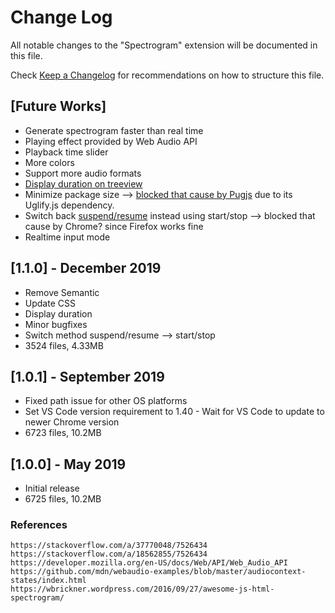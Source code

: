 # Change Log
All notable changes to the "Spectrogram" extension will be documented in this file.

Check [Keep a Changelog](http://keepachangelog.com/) for recommendations on how to structure this file.

## [Future Works]
- Generate spectrogram faster than real time
- Playing effect provided by Web Audio API
- Playback time slider
- More colors
- Support more audio formats
- [Display duration on treeview](https://code.visualstudio.com/api/extension-guides/tree-view#view-actions)
- Minimize package size --> [blocked that cause by Pugjs](https://github.com/pugjs/pug/issues/2889#issuecomment-456477196) due to its Uglify.js dependency.
- Switch back [suspend/resume](https://developer.mozilla.org/en-US/docs/Web/API/AudioContext/AudioContext) instead using start/stop --> blocked that cause by Chrome? since Firefox works fine
- Realtime input mode

## [1.1.0] - December 2019
- Remove Semantic
- Update CSS
- Display duration
- Minor bugfixes
- Switch method suspend/resume --> start/stop
- 3524 files, 4.33MB

## [1.0.1] - September 2019
- Fixed path issue for other OS platforms
- Set VS Code version requirement to 1.40 - Wait for VS Code to update to newer Chrome version 
- 6723 files, 10.2MB

## [1.0.0] - May 2019
- Initial release
- 6725 files, 10.2MB

### References
```
https://stackoverflow.com/a/37770048/7526434
https://stackoverflow.com/a/18562855/7526434
https://developer.mozilla.org/en-US/docs/Web/API/Web_Audio_API
https://github.com/mdn/webaudio-examples/blob/master/audiocontext-states/index.html
https://wbrickner.wordpress.com/2016/09/27/awesome-js-html-spectrogram/
```
